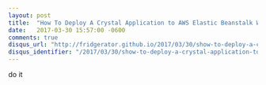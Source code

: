 ```yaml
---
layout: post
title:  "How To Deploy A Crystal Application to AWS Elastic Beanstalk With Docker"
date:   2017-03-30 15:57:00 -0600
comments: true
disqus_url: "http://fridgerator.github.io/2017/03/30/show-to-deploy-a-crystal-application-to-aws-elastic-beanstalk-with-docker.html"
disqus_identifier: "/2017/03/30/show-to-deploy-a-crystal-application-to-aws-elastic-beanstalk-with-docker.html"
---
```


do it